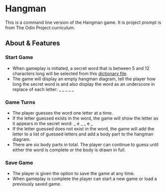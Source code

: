 # Hangman
This is a command line version of the Hangman game. It is project prompt is from The Odin Project curriculum.

## About & Features
### Start Game
- When gameplay is initiated, a secret word that is between 5 and 12 characters long will be selected from this [dictionary file](https://raw.githubusercontent.com/first20hours/google-10000-english/master/google-10000-english-no-swears.txt).
- The game will display an empty hangman diagram, tell the player how long the secret word is and also display the word as an underscore in replace of each letter: _ _ _ _ _ 

### Game Turns
- The player guesses the word one letter at a time.
- If the letter guessed exists in the word, the game will show the letter as it appears in the secret word: _ e _ _ e _ 
- If the letter guessed does not exist in the word, the game will add the letter to a list of guessed letters and add a body part to the hangman diagram.
- There are six body parts in total. The player can continue to guess until either the word is complete or the body is drawn in full.

### Save Game
- The player is given the option to save the game at any time.
- When gameplay is complete the player can start a new game or load a previously saved game.